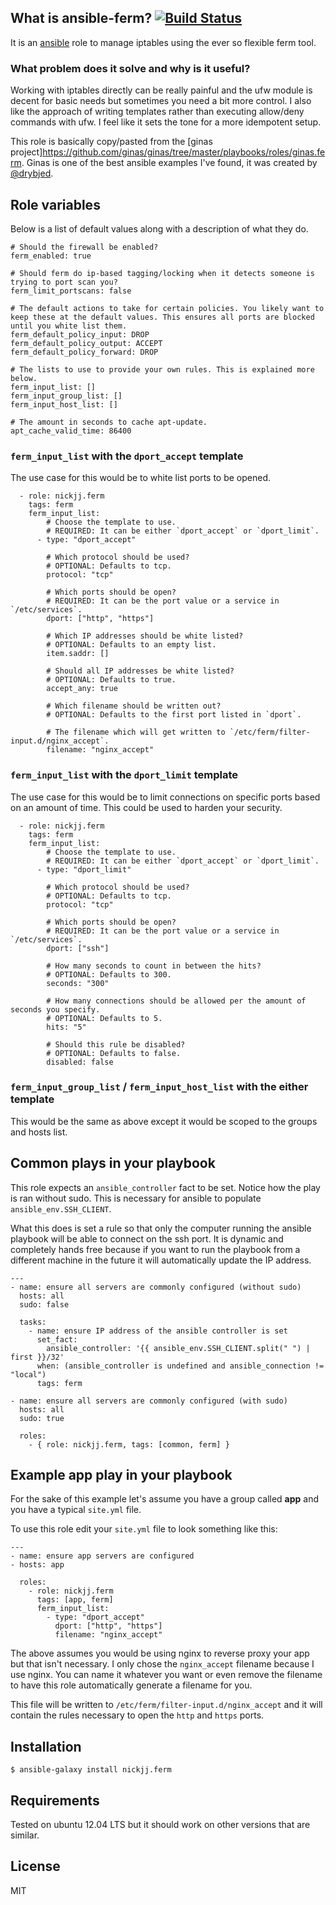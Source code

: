 ## What is ansible-ferm? [![Build Status](https://secure.travis-ci.org/nickjj/ansible-ferm.png)](http://travis-ci.org/nickjj/ansible-ferm)

It is an [ansible](http://www.ansible.com/home) role to manage iptables using the ever so flexible ferm tool.

### What problem does it solve and why is it useful?

Working with iptables directly can be really painful and the ufw module is decent for basic needs but sometimes you need a bit more control. I also like the approach of writing templates rather than executing allow/deny commands with ufw. I feel like it sets the tone for a more idempotent setup.

This role is basically copy/pasted from the [ginas project]https://github.com/ginas/ginas/tree/master/playbooks/roles/ginas.ferm. Ginas is one of the best ansible examples I've found, it was created by [@drybjed](https://twitter.com/drybjed).

## Role variables

Below is a list of default values along with a description of what they do.

```
# Should the firewall be enabled?
ferm_enabled: true

# Should ferm do ip-based tagging/locking when it detects someone is trying to port scan you?
ferm_limit_portscans: false

# The default actions to take for certain policies. You likely want to keep these at the default values. This ensures all ports are blocked until you white list them.
ferm_default_policy_input: DROP
ferm_default_policy_output: ACCEPT
ferm_default_policy_forward: DROP

# The lists to use to provide your own rules. This is explained more below.
ferm_input_list: []
ferm_input_group_list: []
ferm_input_host_list: []

# The amount in seconds to cache apt-update.
apt_cache_valid_time: 86400
```

### `ferm_input_list` with the `dport_accept` template

The use case for this would be to white list ports to be opened.

```
  - role: nickjj.ferm
    tags: ferm
    ferm_input_list:
        # Choose the template to use.
        # REQUIRED: It can be either `dport_accept` or `dport_limit`.
      - type: "dport_accept"

        # Which protocol should be used?
        # OPTIONAL: Defaults to tcp.
        protocol: "tcp"

        # Which ports should be open?
        # REQUIRED: It can be the port value or a service in `/etc/services`.
        dport: ["http", "https"]

        # Which IP addresses should be white listed?
        # OPTIONAL: Defaults to an empty list.
        item.saddr: []

        # Should all IP addresses be white listed?
        # OPTIONAL: Defaults to true.
        accept_any: true

        # Which filename should be written out?
        # OPTIONAL: Defaults to the first port listed in `dport`.

        # The filename which will get written to `/etc/ferm/filter-input.d/nginx_accept`.
        filename: "nginx_accept"
```

### `ferm_input_list` with the `dport_limit` template

The use case for this would be to limit connections on specific ports based on an amount of time. This could be used to harden your security.

```
  - role: nickjj.ferm
    tags: ferm
    ferm_input_list:
        # Choose the template to use.
        # REQUIRED: It can be either `dport_accept` or `dport_limit`.
      - type: "dport_limit"

        # Which protocol should be used?
        # OPTIONAL: Defaults to tcp.
        protocol: "tcp"

        # Which ports should be open?
        # REQUIRED: It can be the port value or a service in `/etc/services`.
        dport: ["ssh"]

        # How many seconds to count in between the hits?
        # OPTIONAL: Defaults to 300.
        seconds: "300"

        # How many connections should be allowed per the amount of seconds you specify.
        # OPTIONAL: Defaults to 5.
        hits: "5"

        # Should this rule be disabled?
        # OPTIONAL: Defaults to false.
        disabled: false
```

### `ferm_input_group_list` / `ferm_input_host_list` with the either template

This would be the same as above except it would be scoped to the groups and hosts list.

## Common plays in your playbook

This role expects an `ansible_controller` fact to be set. Notice how the play is ran without sudo. This is necessary for ansible to populate `ansible_env.SSH_CLIENT`.

What this does is set a rule so that only the computer running the ansible playbook will be able to connect on the ssh port. It is dynamic and completely hands free because if you want to run the playbook from a different machine in the future it will automatically update the IP address.

```
---
- name: ensure all servers are commonly configured (without sudo)
  hosts: all
  sudo: false

  tasks:
    - name: ensure IP address of the ansible controller is set
      set_fact:
        ansible_controller: '{{ ansible_env.SSH_CLIENT.split(" ") | first }}/32'
      when: (ansible_controller is undefined and ansible_connection != "local")
      tags: ferm

- name: ensure all servers are commonly configured (with sudo)
  hosts: all
  sudo: true

  roles:
    - { role: nickjj.ferm, tags: [common, ferm] }
```

## Example app play in your playbook

For the sake of this example let's assume you have a group called **app** and you have a typical `site.yml` file.

To use this role edit your `site.yml` file to look something like this:

```
---
- name: ensure app servers are configured
- hosts: app

  roles:
    - role: nickjj.ferm
      tags: [app, ferm]
      ferm_input_list:
        - type: "dport_accept"
          dport: ["http", "https"]
          filename: "nginx_accept"
```

The above assumes you would be using nginx to reverse proxy your app but that isn't necessary. I only chose the `nginx_accept` filename because I use nginx. You can name it whatever you want or even remove the filename to have this role automatically generate a filename for you.

This file will be written to `/etc/ferm/filter-input.d/nginx_accept` and it will contain the rules necessary to open the `http` and `https` ports.

## Installation

`$ ansible-galaxy install nickjj.ferm`

## Requirements

Tested on ubuntu 12.04 LTS but it should work on other versions that are similar.

## License

MIT